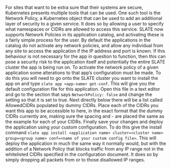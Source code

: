 For sites that want to be extra sure that their systems are secure, Kubernetes presents multiple tools that can be used. One such tool is the Network Policy, a Kubernetes object that can be used to add an additional layer of security to a given service. It does so by allowing a user to specify what namespaces or CIDRs are allowed to access this service. SLATE now supports Network Policies in its application catalog, and activating these is a fairly simple process for the user.
By default the applications in the catalog do not activate any network policies, and allow any individual from any site to access the application if the IP address and port is known. If this behaviour is not necessary for the app in question to function, then this can pose a security risk to the application itself and potentially the entire SLATE cluster the app is being run on.
To activate the network policy of a given application some alterations to that app’s configuration must be made. To do this you will need to go onto the SLATE cluster you want to install the app on and type `slate app <app-name> get-conf`. This will give you the default configuration file for this application. Open this file in a text editor and go to the section that says `NetworkPolicy: false` and change the setting so that it is set to true. Next directly below there will be a list called AllowedCIDRs populated by dummy CIDRs. Place each of the CIDRs you want this app to be accessible to here, in the exact format that the dummy CIDRs currently are, making sure the spacing and - are placed the same as the example for each of your CIDRs.
Finally save your changes and deploy the application using your custom configuration. To do this give the install command `slate app install <application name> cluster=<cluster name> group=<group name> conf=<name of your custom config file>`. This will deploy the application in much the same way it normally would, but with the addition of a Network Policy that blocks traffic from any IP range not in the whitelisted CIDRs specified in the configuration document. It does so by simply dropping all packets from or to those disallowed IP ranges.
